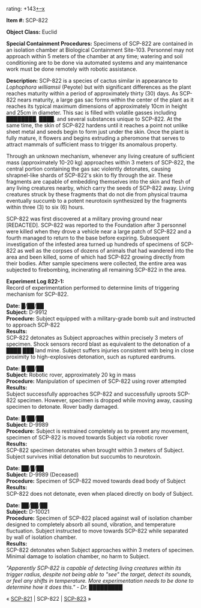 rating: +143[+](javascript:; "I like it")[–](javascript:; "I don't like it")[x](javascript:; "Cancel my vote")

**Item #:** SCP-822

**Object Class:** Euclid

**Special Containment Procedures:** Specimens of SCP-822 are contained in an isolation chamber at Biological Containment Site-103. Personnel may not approach within 5 meters of the chamber at any time; watering and soil conditioning are to be done via automated systems and any maintenance work must be done remotely with robotic assistance.

**Description:** SCP-822 is a species of cactus similar in appearance to _Lophophora williamsii_ (Peyote) but with significant differences as the plant reaches maturity within a period of approximately thirty (30) days. As SCP-822 nears maturity, a large gas sac forms within the center of the plant as it reaches its typical maximum dimensions of approximately 10cm in height and 25cm in diameter. This sac is filled with volatile gasses including ████████, ████, and several substances unique to SCP-822. At the same time, the skin of SCP-822 hardens until it reaches a point not unlike sheet metal and seeds begin to form just under the skin. Once the plant is fully mature, it flowers and begins extruding a pheromone that serves to attract mammals of sufficient mass to trigger its anomalous property.

Through an unknown mechanism, whenever any living creature of sufficient mass (approximately 10-20 kg) approaches within 3 meters of SCP-822, the central portion containing the gas sac violently detonates, causing shrapnel-like shards of SCP-822's skin to fly through the air. These fragments are capable of embedding themselves into the skin and flesh of any living creatures nearby, which carry the seeds of SCP-822 away. Living creatures struck by these fragments that do not die from physical trauma eventually succumb to a potent neurotoxin synthesized by the fragments within three (3) to six (6) hours.

SCP-822 was first discovered at a military proving ground near \[REDACTED\]. SCP-822 was reported to the Foundation after 3 personnel were killed when they drove a vehicle near a large patch of SCP-822 and a fourth managed to return to the base before expiring. Subsequent investigation of the infested area turned up hundreds of specimens of SCP-822 as well as the corpses of dozens of animals that had wandered into the area and been killed, some of which had SCP-822 growing directly from their bodies. After sample specimens were collected, the entire area was subjected to firebombing, incinerating all remaining SCP-822 in the area.

**Experiment Log 822-1:**  
Record of experimentation performed to determine limits of triggering mechanism for SCP-822.

**Date:** █/██/██  
**Subject:** D-9912  
**Procedure:** Subject equipped with a military-grade bomb suit and instructed to approach SCP-822  
**Results:**  
SCP-822 detonates as Subject approaches within precisely 3 meters of specimen. Shock sensors record blast as equivalent to the detonation of a ████ ███ land mine. Subject suffers injuries consistent with being in close proximity to high-explosives detonation, such as ruptured eardrums.

**Date:** █/██/██  
**Subject:** Robotic rover, approximately 20 kg in mass  
**Procedure:** Manipulation of specimen of SCP-822 using rover attempted  
**Results:**  
Subject successfully approaches SCP-822 and successfully uproots SCP-822 specimen. However, specimen is dropped while moving away, causing specimen to detonate. Rover badly damaged.

**Date:** █/██/██  
**Subject:** D-9989  
**Procedure:** Subject is restrained completely as to prevent any movement, specimen of SCP-822 is moved towards Subject via robotic rover  
**Results:**  
SCP-822 specimen detonates when brought within 3 meters of Subject. Subject survives initial detonation but succumbs to neurotoxin.

**Date:** ██/█/██  
**Subject:** D-9989 (Deceased)  
**Procedure:** Specimen of SCP-822 moved towards dead body of Subject  
**Results:**  
SCP-822 does not detonate, even when placed directly on body of Subject.

**Date:** ██/██/██  
**Subject:** D-10021  
**Procedure:** Specimen of SCP-822 placed against wall of isolation chamber designed to completely absorb all sound, vibration, and temperature fluctuation. Subject instructed to move towards SCP-822 while separated by wall of isolation chamber.  
**Results:**  
SCP-822 detonates when Subject approaches within 3 meters of specimen. Minimal damage to isolation chamber, no harm to Subject.

_"Apparently SCP-822 is capable of detecting living creatures within its trigger radius, despite not being able to "see" the target, detect its sounds, or feel any shifts in temperature. More experimentation needs to be done to determine how it does this." - Dr. █████████_

« [SCP-821](/scp-821) | SCP-822 | [SCP-823](/scp-823) »